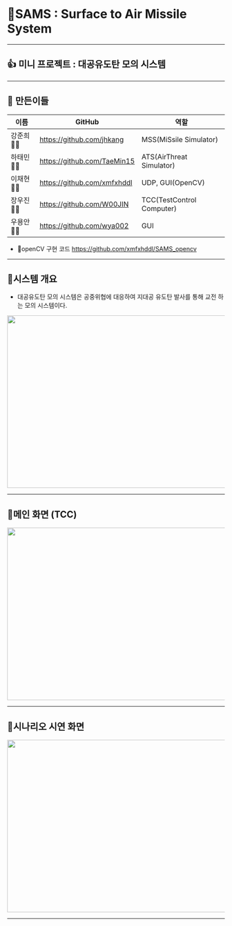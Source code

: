 # 🚀SAMS : Surface to Air Missile System


-------------
## 👍 미니 프로젝트 : 대공유도탄 모의 시스템
-------------
👏 만든이들
-------------
|이름|GitHub|역할|
|---|---|---|
|강준희🤷‍♂️|<https://github.com/jhkang>|MSS(MiSsile Simulator)|
|하태민🤷‍♂️|<https://github.com/TaeMin15>|ATS(AirThreat Simulator)|
|이채현🤷‍♂️|<https://github.com/xmfxhddl>|UDP, GUI(OpenCV)|
|장우진🤷‍♀️|<https://github.com/W00JIN>|TCC(TestControl Computer)|
|우용안🤷‍♂️|<https://github.com/wya002>|GUI|
+ 🚀openCV 구현 코드
https://github.com/xmfxhddl/SAMS_opencv
-------------
## 🚀시스템 개요

 * 대공유도탄 모의 시스템은 공중위협에 대응하여 지대공 유도탄 발사를 통해 교전 하는 모의 시스템이다.
 
<img src="https://user-images.githubusercontent.com/75249093/206380124-7bd65489-b120-496a-81f0-2736938fce32.png" width="600" height="400"/>


--------------
## 🚀메인 화면 (TCC)

<img src="https://user-images.githubusercontent.com/75249093/207766901-d5613473-e2b6-4f2c-a804-fa16cbf2585d.png" width="600" height="400"/>



--------------
## 🚀시나리오 시연 화면

<img src="https://user-images.githubusercontent.com/75249093/207768313-c2c9eddf-90b5-4ba0-89b4-c0896dcd39b7.gif" width="600" height="400"/>

----------------
